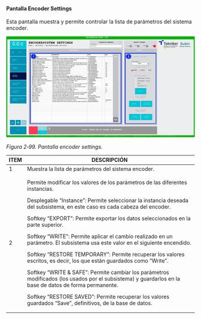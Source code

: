 #### Pantalla Encoder Settings

Esta pantalla muestra y permite controlar la lista de parámetros del sistema encoder.

![](../Resources/media/image115.png)

*Figura 2‑99. Pantalla encoder settings.*

<table>
<colgroup>
<col style="width: 13<col style="width: 86</colgroup>
<thead>
<tr class="header">
<th>ITEM</th>
<th>DESCRIPCIÓN</th>
</tr>
</thead>
<tbody>
<tr class="odd">
<td>1</td>
<td>Muestra la lista de parámetros del sistema encoder.</td>
</tr>
<tr class="even">
<td>2</td>
<td><p>Permite modificar los valores de los parámetros de las diferentes instancias.</p>
<p>Desplegable “Instance”: Permite seleccionar la instancia deseada del subsistema, en este caso es cada cabeza del
encoder.</p>
<p>Softkey “EXPORT”: Permite exportar los datos seleccionados en la parte superior.</p>
<p>Softkey “WRITE”: Permite aplicar el cambio realizado en un parámetro. El subsistema usa este valor en el siguiente
encendido.</p>
<p>Softkey “RESTORE TEMPORARY”: Permite recuperar los valores escritos, es decir, los que están guardados como
“Write”.</p>
<p>Softkey “WRITE &amp; SAFE”: Permite cambiar los parámetros modificados (los usados por el subsistema) y guardarlos en
la base de datos de forma permanente.</p>
<p>Softkey “RESTORE SAVED”: Permite recuperar los valores guardados “Save”, definitivos, de la base de datos.</p></td>
</tr>
</tbody>
</table>
